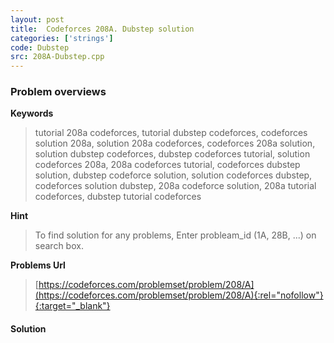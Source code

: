 ```yaml
---
layout: post
title:  Codeforces 208A. Dubstep solution
categories: ['strings']
code: Dubstep
src: 208A-Dubstep.cpp
---
```

### **Problem overviews**

**Keywords**
> tutorial 208a codeforces, tutorial dubstep codeforces, codeforces solution 208a, solution 208a codeforces, codeforces 208a solution, solution dubstep codeforces, dubstep codeforces tutorial, solution codeforces 208a, 208a codeforces tutorial, codeforces dubstep solution, dubstep codeforce solution, solution codeforces dubstep, codeforces solution dubstep, 208a codeforce solution, 208a tutorial codeforces, dubstep tutorial codeforces

**Hint**
> To find solution for any problems, Enter probleam_id (1A, 28B, ...) on search box. 

**Problems Url**
> [https://codeforces.com/problemset/problem/208/A](https://codeforces.com/problemset/problem/208/A){:rel="nofollow"}{:target="_blank"}

#### **Solution**



